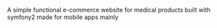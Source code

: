 A simple functional e-commerce website for medical products built with symfony2 made for mobile apps mainly